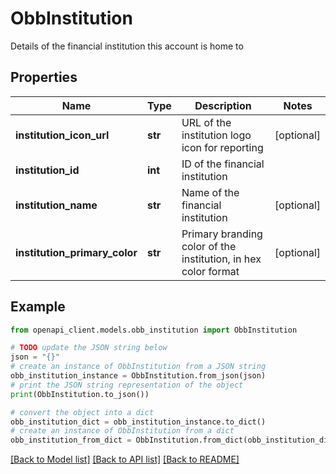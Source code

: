 # ObbInstitution

Details of the financial institution this account is home to

## Properties

Name | Type | Description | Notes
------------ | ------------- | ------------- | -------------
**institution_icon_url** | **str** | URL of the institution logo icon for reporting | [optional] 
**institution_id** | **int** | ID of the financial institution | 
**institution_name** | **str** | Name of the financial institution | [optional] 
**institution_primary_color** | **str** | Primary branding color of the institution, in hex color format | [optional] 

## Example

```python
from openapi_client.models.obb_institution import ObbInstitution

# TODO update the JSON string below
json = "{}"
# create an instance of ObbInstitution from a JSON string
obb_institution_instance = ObbInstitution.from_json(json)
# print the JSON string representation of the object
print(ObbInstitution.to_json())

# convert the object into a dict
obb_institution_dict = obb_institution_instance.to_dict()
# create an instance of ObbInstitution from a dict
obb_institution_from_dict = ObbInstitution.from_dict(obb_institution_dict)
```
[[Back to Model list]](../README.md#documentation-for-models) [[Back to API list]](../README.md#documentation-for-api-endpoints) [[Back to README]](../README.md)


